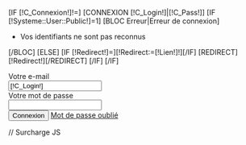 [IF [!C_Connexion!]!=]
	[CONNEXION [!C_Login!]|[!C_Pass!]]
	[IF [!Systeme::User::Public!]=1]
		[BLOC Erreur|Erreur de connexion]
			<ul class="Error">
				<li>Vos identifiants ne sont pas reconnus</li>
			</ul>
		[/BLOC]
	[ELSE]
		[IF [!Redirect!]=][!Redirect:=[!Lien!]!][/IF]
		[REDIRECT][!Redirect!][/REDIRECT]
	[/IF]
[/IF]

<form action="/[!Lien!]" method="post" id="connexion" class="form-horizontal">
	<div class="form-group">
		<label class="col-sm-4 control-label" for="C_Login">Votre e-mail</label>
		<div class="col-sm-8">
			<input type="text" name="C_Login" id="C_Login" value="[!C_Login!]" class="form-control"/>
		</div>
	</div>
	<div class="form-group">
		<label class="col-sm-4 control-label" for="C_Pass">Votre mot de passe</label>
		<div class="col-sm-8">
			<input type="password" name="C_Pass" id="C_Pass" class="form-control"/>
		</div>
	</div>
	<div class="form-group">
		<input name="C_Connexion" type="submit" class="col-sm-offset-4 btn btn-success Connexion" value="Connexion" class="form-control"/>
		<a  href="/RecupPass" title="Mot de passe oublié" class="oubli">Mot de passe oublié</a>
	</div>
</form>

// Surcharge JS
<script type="text/javascript">
	window.addEvent('domready', function() {
		prepareField($('C_Login'), 'Entrez votre adresse e-mail');
		prepareField($('C_Pass'), '********');
	});

	function prepareField( field, text ) {
		// init
		if(field.value == '' || field.value == text) {
			field.value = text;
			field.setStyles({
				'font-style': 'italic',
				'color': '#888'
			});
		}
		// click dans le champ
		field.addEvent('focus', function() {
			if(field.value == text) {
				field.value = '';
			}
			field.setStyles({
				'font-style': 'normal',
				'color': '#000'
			});
		});
		// sortie du champ
		field.addEvent('blur', function() {
			if(field.value == '') {
				field.value = text;
				field.setStyles({
					'font-style': 'italic',
					'color': '#888'
				});
			}
		});
	}
</script>